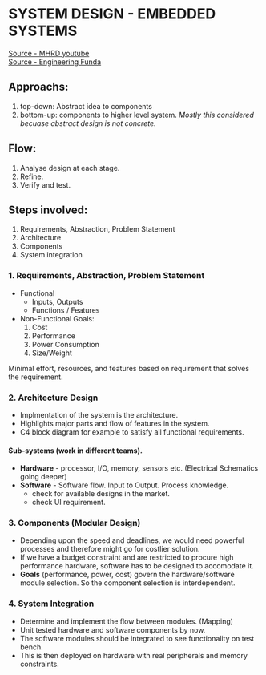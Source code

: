 # SYSTEM DESIGN - EMBEDDED SYSTEMS
[Source - MHRD youtube](https://www.youtube.com/watch?v=cZKBTCbkXoo) <br />
[Source - Engineering Funda](https://www.youtube.com/watch?v=C9sIFWwJETs)

## Approachs:
1. top-down: Abstract idea to components
2. bottom-up: components to higher level system. 
*Mostly this considered becuase abstract design is not concrete.*

## Flow:
1. Analyse design at each stage.
2. Refine.
3. Verify and test.

## Steps involved:
1. Requirements, Abstraction, Problem Statement
2. Architecture
3. Components
4. System integration

### 1. Requirements, Abstraction, Problem Statement
* Functional 
    * Inputs, Outputs
    * Functions / Features
* Non-Functional
Goals:
    1. Cost
    2. Performance
    3. Power Consumption
    4. Size/Weight

Minimal effort, resources, and features based on requirement that solves the requirement.

### 2. Architecture Design
* Implmentation of the system is the architecture. 
* Highlights major parts and flow of features in the system.
* C4 block diagram for example to satisfy all functional requirements.
#### Sub-systems (work in different teams).
* **Hardware** - processor, I/O, memory, sensors etc. (Electrical Schematics going deeper)
* **Software** - Software flow. Input to Output. Process knowledge.
    * check for available designs in the market.
    * check UI requirement.

### 3. Components (Modular Design)
* Depending upon the speed and deadlines, we would need powerful processes and therefore might go for costlier solution. 
* If we have a budget constraint and are restricted to procure high performance hardware, software has to be designed to accomodate it. <br />
* **Goals** (performance, power, cost) govern the hardware/software module selection.
So the component selection is interdependent.

### 4. System Integration
* Determine and implement the flow between modules. (Mapping)
* Unit tested hardware and software components by now.
* The software modules should be integrated to see functionality on test bench.
* This is then deployed on hardware with real peripherals and memory constraints.










